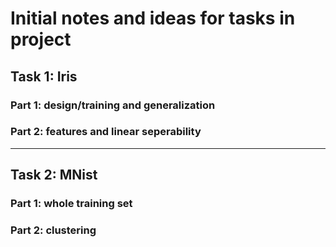 # Initial notes and ideas for tasks in project

## Task 1: Iris
### Part 1: design/training and generalization



### Part 2: features and linear seperability



---

## Task 2: MNist
### Part 1: whole training set



### Part 2: clustering


